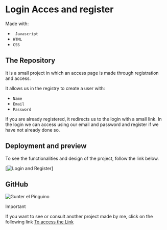 # Login Acces and register 

Made with:

- ` Javascript`
- `HTML`
- `CSS`

## The Repository

It is a small project in which an access page is made through registration and access.


It allows us in the registry to create a user with:
- `Name`
- `Email`
- `Password`

If you are already registered, it redirects us to the login with a small link.
In the login we can access using our email and password and register if we have not already done so.

## Deployment and preview

To see the functionalities and design of the project, follow the link below. 

[![Login and Register](https://loginandacces.netlify.app/)]


## GitHub 

![Gunter el Pinguino](https://media2.giphy.com/media/DJ4twRO86FGy4/giphy.gif?cid=ecf05e47kcc4e000xf3u2tjrhv11p5ljqknbmvly8id88s6a&ep=v1_gifs_search&rid=giphy.gif&ct=g)

>[!IMPORTANT]
>If you want to see or consult another project made by me, click on the following link [ To access the Link](https://github.com/b00tc4mp/isdi-parttime-202309)
